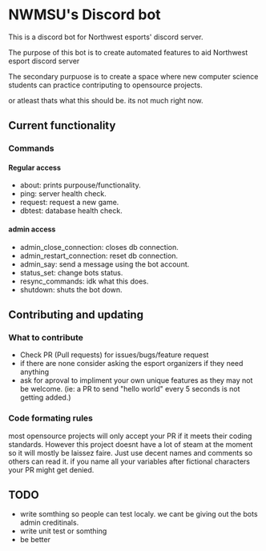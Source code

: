 # NWMSU's Discord bot
This is a discord bot for Northwest esports' discord server.

The purpose of this bot is to create automated features to aid Northwest esport discord server

The secondary purpuose is to create a space where new computer science students can practice contriputing to opensource projects. 

or atleast thats what this should be. its not much right now.

## Current functionality

### Commands

#### Regular access
 - about: prints purpouse/functionality.
 - ping: server health check.
 - request: request a new game.
 - dbtest: database health check.
#### admin access
 - admin_close_connection: closes db connection.
 - admin_restart_connection: reset db connection.
 - admin_say: send a message using the bot account.
 - status_set: change bots status.
 - resync_commands: idk what this does.
 - shutdown: shuts the bot down.

## Contributing and updating

### What to contribute
 - Check PR (Pull requests) for issues/bugs/feature request
 - if there are none consider asking the esport organizers if they need anything
 - ask for aproval to impliment your own unique features as they may not be welcome. (ie: a PR to send "hello world" every 5 seconds is not getting added.)

### Code formating rules
most opensource projects will only accept your PR if it meets their coding standards. However this project doesnt have a lot of steam at the moment so it will mostly be laissez faire. Just use decent names and comments so others can read it. if you name all your variables after fictional characters your PR might get denied.

## TODO
 - write somthing so people can test localy. we cant be giving out the bots admin creditinals. 
 - write unit test or somthing
 - be better